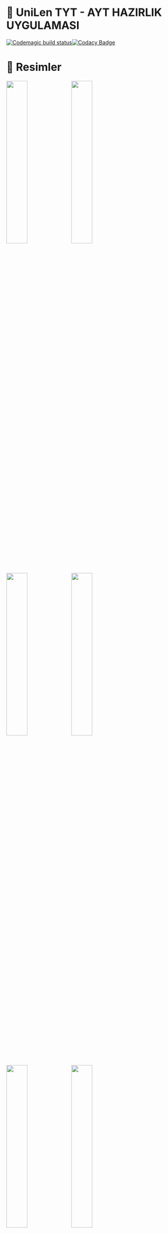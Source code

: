 # 🚀 UniLen TYT - AYT HAZIRLIK UYGULAMASI
[![Codemagic build status](https://api.codemagic.io/apps/5f38c8d5dd1056122d34ab71/5f38c8d5dd1056122d34ab70/status_badge.svg)](https://codemagic.io/apps/5f38c8d5dd1056122d34ab71/5f38c8d5dd1056122d34ab70/latest_build)[![Codacy Badge](https://app.codacy.com/project/badge/Grade/5d2e10ecd8dd43309da11505ad2a0395)](https://www.codacy.com?utm_source=github.com&amp;utm_medium=referral&amp;utm_content=ekinndev/UniLen&amp;utm_campaign=Badge_Grade)

# 💎 Resimler
<img src="https://user-images.githubusercontent.com/53966235/90327927-ea7c5680-dfa0-11ea-99c2-1215d942b765.png" width="33%">
<img src="https://user-images.githubusercontent.com/53966235/90327929-f1a36480-dfa0-11ea-83de-9a03fcbb34a9.png" width="33%">
<img src="https://user-images.githubusercontent.com/53966235/90327937-fbc56300-dfa0-11ea-9c43-89cd5c3e5aa0.png" width="33%">
<img src="https://user-images.githubusercontent.com/53966235/90327936-fb2ccc80-dfa0-11ea-9412-73511ca723a9.png" width="33%">
<img src="https://user-images.githubusercontent.com/53966235/90327933-f8ca7280-dfa0-11ea-863a-136927649ed2.png" width="33%">
<img src="https://user-images.githubusercontent.com/53966235/90327931-f700af00-dfa0-11ea-8817-efedf5c3ca87.png" width="33%">
